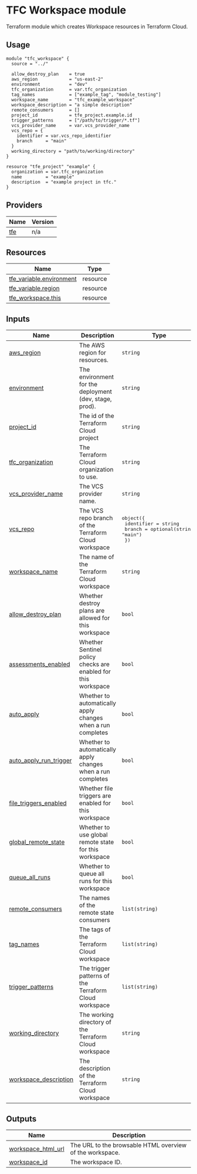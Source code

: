 <!-- BEGIN_TF_DOCS -->

# TFC Workspace module

Terraform module which creates Workspace resources in Terraform Cloud.

## Usage
```hcl
module "tfc_workspace" {
  source = "../"

  allow_destroy_plan    = true
  aws_region            = "us-east-2"
  environment           = "dev"
  tfc_organization      = var.tfc_organization
  tag_names             = ["example_tag", "module_testing"]
  workspace_name        = "tfc_example_workspace"
  workspace_description = "a simple description"
  remote_consumers      = []
  project_id            = tfe_project.example.id
  trigger_patterns      = ["/path/to/trigger/*.tf"]
  vcs_provider_name     = var.vcs_provider_name
  vcs_repo = {
    identifier = var.vcs_repo_identifier
    branch     = "main"
  }
  working_directory = "path/to/working/directory"
}

resource "tfe_project" "example" {
  organization = var.tfc_organization
  name         = "example"
  description  = "example project in tfc."
}
```

## Providers

| Name | Version |
|------|---------|
| <a name="provider_tfe"></a> [tfe](#provider\_tfe) | n/a |

## Resources

| Name | Type |
|------|------|
| [tfe_variable.environment](https://registry.terraform.io/providers/hashicorp/tfe/latest/docs/resources/variable) | resource |
| [tfe_variable.region](https://registry.terraform.io/providers/hashicorp/tfe/latest/docs/resources/variable) | resource |
| [tfe_workspace.this](https://registry.terraform.io/providers/hashicorp/tfe/latest/docs/resources/workspace) | resource |
## Inputs

| Name | Description | Type | Default | Required |
|------|-------------|------|---------|:--------:|
| <a name="input_aws_region"></a> [aws\_region](#input\_aws\_region) | The AWS region for resources. | `string` | n/a | yes |
| <a name="input_environment"></a> [environment](#input\_environment) | The environment for the deployment (dev, stage, prod). | `string` | n/a | yes |
| <a name="input_project_id"></a> [project\_id](#input\_project\_id) | The id of the Terraform Cloud project | `string` | n/a | yes |
| <a name="input_tfc_organization"></a> [tfc\_organization](#input\_tfc\_organization) | The Terraform Cloud organization to use. | `string` | n/a | yes |
| <a name="input_vcs_provider_name"></a> [vcs\_provider\_name](#input\_vcs\_provider\_name) | The VCS provider name. | `string` | n/a | yes |
| <a name="input_vcs_repo"></a> [vcs\_repo](#input\_vcs\_repo) | The VCS repo branch of the Terraform Cloud workspace | <pre>object({<br>    identifier = string<br>    branch     = optional(string, "main")<br>  })</pre> | n/a | yes |
| <a name="input_workspace_name"></a> [workspace\_name](#input\_workspace\_name) | The name of the Terraform Cloud workspace | `string` | n/a | yes |
| <a name="input_allow_destroy_plan"></a> [allow\_destroy\_plan](#input\_allow\_destroy\_plan) | Whether destroy plans are allowed for this workspace | `bool` | `false` | no |
| <a name="input_assessments_enabled"></a> [assessments\_enabled](#input\_assessments\_enabled) | Whether Sentinel policy checks are enabled for this workspace | `bool` | `false` | no |
| <a name="input_auto_apply"></a> [auto\_apply](#input\_auto\_apply) | Whether to automatically apply changes when a run completes | `bool` | `false` | no |
| <a name="input_auto_apply_run_trigger"></a> [auto\_apply\_run\_trigger](#input\_auto\_apply\_run\_trigger) | Whether to automatically apply changes when a run completes | `bool` | `false` | no |
| <a name="input_file_triggers_enabled"></a> [file\_triggers\_enabled](#input\_file\_triggers\_enabled) | Whether file triggers are enabled for this workspace | `bool` | `true` | no |
| <a name="input_global_remote_state"></a> [global\_remote\_state](#input\_global\_remote\_state) | Whether to use global remote state for this workspace | `bool` | `false` | no |
| <a name="input_queue_all_runs"></a> [queue\_all\_runs](#input\_queue\_all\_runs) | Whether to queue all runs for this workspace | `bool` | `false` | no |
| <a name="input_remote_consumers"></a> [remote\_consumers](#input\_remote\_consumers) | The names of the remote state consumers | `list(string)` | `[]` | no |
| <a name="input_tag_names"></a> [tag\_names](#input\_tag\_names) | The tags of the Terraform Cloud workspace | `list(string)` | `[]` | no |
| <a name="input_trigger_patterns"></a> [trigger\_patterns](#input\_trigger\_patterns) | The trigger patterns of the Terraform Cloud workspace | `list(string)` | `[]` | no |
| <a name="input_working_directory"></a> [working\_directory](#input\_working\_directory) | The working directory of the Terraform Cloud workspace | `string` | `"/"` | no |
| <a name="input_workspace_description"></a> [workspace\_description](#input\_workspace\_description) | The description of the Terraform Cloud workspace | `string` | `""` | no |
## Outputs

| Name | Description |
|------|-------------|
| <a name="output_workspace_html_url"></a> [workspace\_html\_url](#output\_workspace\_html\_url) | The URL to the browsable HTML overview of the workspace. |
| <a name="output_workspace_id"></a> [workspace\_id](#output\_workspace\_id) | The workspace ID. |

<!-- END_TF_DOCS -->